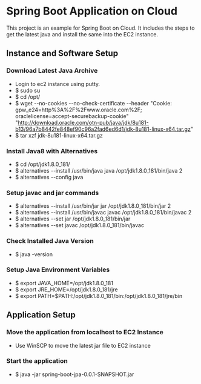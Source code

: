 # Spring Boot Application on Cloud

This project is an example for Spring Boot on Cloud. It includes the steps to get the latest java and install the same into the EC2 instance. 

## Instance and Software Setup
### Download Latest Java Archive
* Login to ec2 instance using putty.
* $ sudo su
* $ cd /opt/
* $ wget --no-cookies --no-check-certificate --header "Cookie: gpw_e24=http%3A%2F%2Fwww.oracle.com%2F; oraclelicense=accept-securebackup-cookie" "http://download.oracle.com/otn-pub/java/jdk/8u181-b13/96a7b8442fe848ef90c96a2fad6ed6d1/jdk-8u181-linux-x64.tar.gz"
* $ tar xzf jdk-8u181-linux-x64.tar.gz

### Install Java8 with Alternatives
* $ cd /opt/jdk1.8.0_181/
* $ alternatives --install /usr/bin/java java /opt/jdk1.8.0_181/bin/java 2
* $ alternatives --config java

### Setup javac and jar commands
* $ alternatives --install /usr/bin/jar jar /opt/jdk1.8.0_181/bin/jar 2
* $ alternatives --install /usr/bin/javac javac /opt/jdk1.8.0_181/bin/javac 2
* $ alternatives --set jar /opt/jdk1.8.0_181/bin/jar
* $ alternatives --set javac /opt/jdk1.8.0_181/bin/javac

### Check Installed Java Version
* $ java -version

### Setup Java Environment Variables
* $ export JAVA_HOME=/opt/jdk1.8.0_181
* $ export JRE_HOME=/opt/jdk1.8.0_181/jre
* $ export PATH=$PATH:/opt/jdk1.8.0_181/bin:/opt/jdk1.8.0_181/jre/bin

## Application Setup
### Move the application from localhost to EC2 Instance
* Use WinSCP to move the latest jar file to EC2 instance

### Start the application
* $ java -jar spring-boot-jpa-0.0.1-SNAPSHOT.jar
